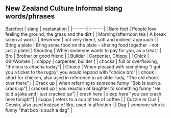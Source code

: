 ## New Zealand Culture Informal slang words/phrases

Barefeet
| slang  | explanation |
|:------:|:------:|
| Bare feet | People love feeling the ground, the grass and the dirt |
| Morning/afternoon tea | A break taken at work |
| Reserved | not very direct, soft and indirect approach |
| Bring a plate | Bring some food on the plate - sharing food together - not just a plate|
| Shouting | When someone wants to pay for you, as a treat |
| Bro |  Brother or good friend |
| Builder | Carpenter, Chippy |
| Chick | Girl/Women |
| chippy | carpenter, builder |
| chocka | full or overflowing, "the bus is chocha today"|
| Choice | When pleased with something "I got you a ticket to the rugby" you would repond with "choice bro"|
| chook | short for chicken, also used in reference to an older lady, "The old chook over there" |
| Crack up | when referring to someone funny "Bob is such a crack up"|
| cracked up | you reaction of laughter to something funny "He told a joke and i just cracked up"|
| crash here | sleep here "you can crash here tonight"|
| cuppa | refers to a cup of tea of coffee |
| Cuzzie or Cuz | Cousin, also used instead of Bro, used in affection |
| Dag | someone who is funny "that bob is such a dag" |
